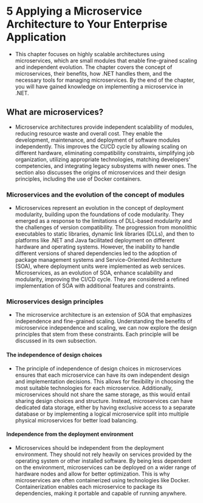 # 5 Applying a Microservice Architecture to Your Enterprise Application
- This chapter focuses on highly scalable architectures using microservices, which are small modules that enable fine-grained scaling and independent evolution. The chapter covers the concept of microservices, their benefits, how .NET handles them, and the necessary tools for managing microservices. By the end of the chapter, you will have gained knowledge on implementing a microservice in .NET.

## What are microservices?
- Microservice architectures provide independent scalability of modules, reducing resource waste and overall cost. They enable the development, maintenance, and deployment of software modules independently. This improves the CI/CD cycle by allowing scaling on different hardware, eliminating compatibility constraints, simplifying job organization, utilizing appropriate technologies, matching developers' competencies, and integrating legacy subsystems with newer ones. The section also discusses the origins of microservices and their design principles, including the use of Docker containers.

### Microservices and the evolution of the concept of modules
- Microservices represent an evolution in the concept of deployment modularity, building upon the foundations of code modularity. They emerged as a response to the limitations of DLL-based modularity and the challenges of version compatibility. The progression from monolithic executables to static libraries, dynamic link libraries (DLLs), and then to platforms like .NET and Java facilitated deployment on different hardware and operating systems. However, the inability to handle different versions of shared dependencies led to the adoption of package management systems and Service-Oriented Architecture (SOA), where deployment units were implemented as web services. Microservices, as an evolution of SOA, enhance scalability and modularity, improving the CI/CD cycle. They are considered a refined implementation of SOA with additional features and constraints.

### Microservices design principles
- The microservice architecture is an extension of SOA that emphasizes independence and fine-grained scaling. Understanding the benefits of microservice independence and scaling, we can now explore the design principles that stem from these constraints. Each principle will be discussed in its own subsection.

#### The independence of design choices
- The principle of independence of design choices in microservices ensures that each microservice can have its own independent design and implementation decisions. This allows for flexibility in choosing the most suitable technologies for each microservice. Additionally, microservices should not share the same storage, as this would entail sharing design choices and structure. Instead, microservices can have dedicated data storage, either by having exclusive access to a separate database or by implementing a logical microservice split into multiple physical microservices for better load balancing.

#### Independence from the deployment environment
- Microservices should be independent from the deployment environment. They should not rely heavily on services provided by the operating system or other installed software. By being less dependent on the environment, microservices can be deployed on a wider range of hardware nodes and allow for better optimization. This is why microservices are often containerized using technologies like Docker. Containerization enables each microservice to package its dependencies, making it portable and capable of running anywhere.
